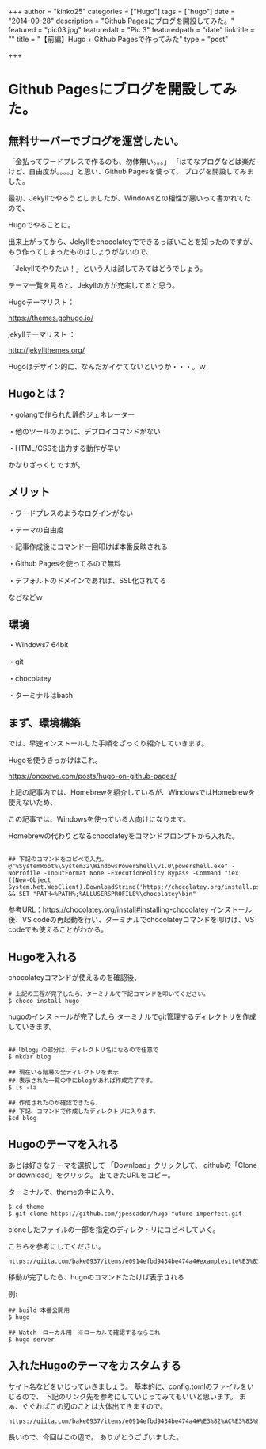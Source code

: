 +++
author = "kinko25"
categories = ["Hugo"]
tags = ["hugo"]
date = "2014-09-28"
description = "Github Pagesにブログを開設してみた。"
featured = "pic03.jpg"
featuredalt = "Pic 3"
featuredpath = "date"
linktitle = ""
title = "【前編】Hugo + Github Pagesで作ってみた"
type = "post"

+++

# Github Pagesにブログを開設してみた。
## 無料サーバーでブログを運営したい。

「金払ってワードプレスで作るのも、勿体無い。。。」
「はてなブログなどは楽だけど、自由度が。。。。」と思い、Github Pagesを使って、
ブログを開設してみました。

最初、Jekyllでやろうとしましたが、Windowsとの相性が悪いって書かれてたので、

Hugoでやることに。

出来上がってから、Jekyllをchocolateyでできるっぽいことを知ったのですが、
もう作ってしまったものはしょうがないので、

「Jekyllでやりたい！」という人は試してみてはどうでしょう。


テーマ一覧を見ると、Jekyllの方が充実してると思う。

Hugoテーマリスト：

https://themes.gohugo.io/


jekyllテーマリスト ：

http://jekyllthemes.org/

Hugoはデザイン的に、なんだかイケてないというか・・・。ｗ


## Hugoとは？

・golangで作られた静的ジェネレーター

・他のツールのように、デプロイコマンドがない

・HTML/CSSを出力する動作が早い

かなりざっくりですが。

## メリット

・ワードプレスのようなログインがない

・テーマの自由度

・記事作成後にコマンド一回叩けば本番反映される

・Github Pagesを使ってるので無料

・デフォルトのドメインであれば、SSL化されてる

などなどｗ

## 環境

・Windows7 64bit

・git

・chocolatey

・ターミナルはbash

## まず、環境構築

では、早速インストールした手順をざっくり紹介していきます。

Hugoを使うきっかけはこれ。

https://onoxeve.com/posts/hugo-on-github-pages/


上記の記事内では、Homebrewを紹介しているが、WindowsではHomebrewを使えないため、

この記事では、Windowsを使っている人向けになります。

Homebrewの代わりとなるchocolateyをコマンドプロンプトから入れた。
```

## 下記のコマンドをコピペで入力。
@"%SystemRoot%\System32\WindowsPowerShell\v1.0\powershell.exe" -NoProfile -InputFormat None -ExecutionPolicy Bypass -Command "iex ((New-Object System.Net.WebClient).DownloadString('https://chocolatey.org/install.ps1'))" && SET "PATH=%PATH%;%ALLUSERSPROFILE%\chocolatey\bin"
```
参考URL：https://chocolatey.org/install#installing-chocolatey
インストール後、VS codeの再起動を行い、ターミナルでchocolateyコマンドを叩けば、VS codeでも使えることがわかる。


## Hugoを入れる

chocolateyコマンドが使えるのを確認後、
```
# 上記の工程が完了したら、ターミナルで下記コマンドを叩いてください。
$ choco install hugo
```

hugoのインストールが完了したら
ターミナルでgit管理するディレクトリを作成していきます。
```

##「blog」の部分は、ディレクトリ名になるので任意で
$ mkdir blog

## 現在いる階層の全ディレクトリを表示
## 表示された一覧の中にblogがあれば作成完了です。
$ ls -la

## 作成されたのが確認できたら、
## 下記、コマンドで作成したディレクトリに入ります。
$cd blog

```

## Hugoのテーマを入れる

あとは好きなテーマを選択して
「Download」クリックして、
githubの「Clone or download」をクリック。
出てきたURLをコピー。

ターミナルで、themeの中に入り、
```
$ cd theme
$ git clone https://github.com/jpescador/hugo-future-imperfect.git
```

cloneしたファイルの一部を指定のディレクトリにコピペしていく。

こちらを参考にしてください。
```
https://qiita.com/bake0937/items/e0914efbd9434be474a4#examplesite%E3%83%87%E3%82%A3%E3%83%AC%E3%82%AF%E3%83%88%E3%83%AA%E3%81%AE%E3%82%B3%E3%83%B3%E3%83%86%E3%83%B3%E3%83%84%E3%82%92%E3%82%B3%E3%83%94%E3%83%BC
```

移動が完了したら、hugoのコマンドたたけば表示される

例:

```
## build 本番公開用
$ hugo

## Watch　ローカル用　※ローカルで確認するならこれ
$ hugo server
```


## 入れたHugoのテーマをカスタムする
サイト名などをいじっていきましょう。
基本的に、config.tomlのファイルをいじるので、
下記のリンク先を参考にしていじってみてもいいと思います。
まぁ、ぐぐればこの辺のことは大体出てきますので。
```
https://qiita.com/bake0937/items/e0914efbd9434be474a4#%E3%82%AC%E3%83%81%E3%83%A3%E3%82%AC%E3%83%81%E3%83%A3%E5%8B%95%E3%81%8B%E3%81%97%E3%81%A6%E3%81%BF%E3%82%8B
```
長いので、今回はこの辺で。
ありがとうございました。